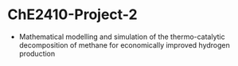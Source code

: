 # ChE2410-Project-2
- Mathematical modelling and simulation of the thermo-catalytic decomposition of methane for economically improved hydrogen production
